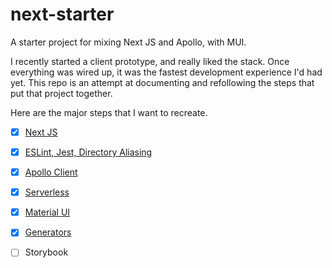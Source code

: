 # next-starter

A starter project for mixing Next JS and Apollo, with MUI.

I recently started a client prototype, and really liked the stack. Once everything was wired up, it was the fastest development experience I'd had yet. This repo is an attempt at documenting and refollowing the steps that put that project together.

Here are the major steps that I want to recreate. 

* [x] [Next JS](./docs/1-next.md)
* [x] [ESLint, Jest, Directory Aliasing](./docs/2-eslint.md)
* [x] [Apollo Client](./docs/3-apollo.md)
* [x] [Serverless](./docs/4-serverless.md)
* [x] [Material UI](./docs/5-material-ui.md)
* [x] [Generators](./docs/6-generators.md)
* [ ] Storybook








